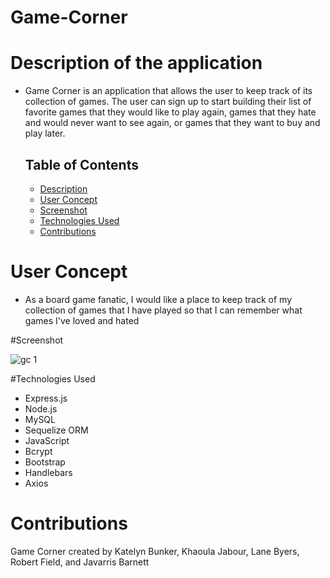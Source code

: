 # Game-Corner

# Description of the application

- Game Corner is an application that allows the user to keep track of its collection of games. The user can sign up to start building their list of favorite games that they would like to play again, games that they hate and would never want to see again, or games that they want to buy and play later. 


  ## Table of Contents

  - [Description](#description)
  - [User Concept](#user)
  - [Screenshot](#screenshot)
  - [Technologies Used](#technologies)
  - [Contributions](#contributions)
 

# User Concept

- As a board game fanatic, I would like a place to keep track of my collection of games that I have played so that I can remember what games I've loved and hated

#Screenshot 

![gc 1](https://user-images.githubusercontent.com/89273544/151678652-94114556-7a28-4975-b536-d9a46ec1776e.png)


#Technologies Used 

- Express.js
- Node.js
- MySQL
- Sequelize ORM
- JavaScript
- Bcrypt
- Bootstrap
- Handlebars
- Axios

# Contributions

Game Corner created by Katelyn Bunker, Khaoula Jabour, Lane Byers, Robert Field, and Javarris Barnett 


